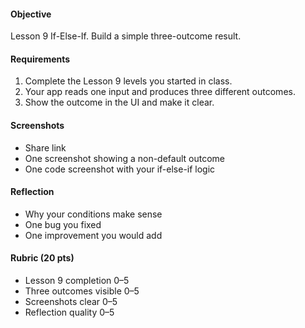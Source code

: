 #### Objective

Lesson 9 If-Else-If. Build a simple three-outcome result.

#### Requirements

1. Complete the Lesson 9 levels you started in class.
2. Your app reads one input and produces three different outcomes.
3. Show the outcome in the UI and make it clear.

#### Screenshots

- Share link
- One screenshot showing a non-default outcome
- One code screenshot with your if-else-if logic

#### Reflection

- Why your conditions make sense
- One bug you fixed
- One improvement you would add

#### Rubric (20 pts)

- Lesson 9 completion 0–5
- Three outcomes visible 0–5
- Screenshots clear 0–5
- Reflection quality 0–5
